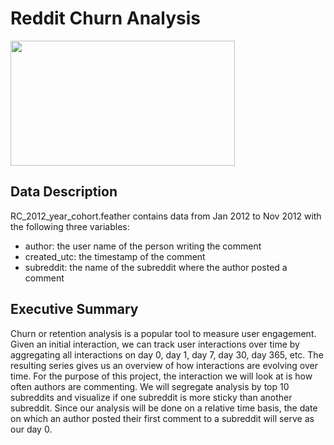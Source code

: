 # Reddit Churn Analysis
<img src='https://www.adweek.com/wp-content/uploads/2019/10/Reddit-Logo-Horizontal.png.webp' width='359' height='200'>

## Data Description
RC_2012_year_cohort.feather contains data from Jan 2012 to Nov 2012 with the following three variables:
* author: the user name of the person writing the comment
* created_utc: the timestamp of the comment
* subreddit: the name of the subreddit where the author posted a comment

## Executive Summary
Churn or retention analysis is a popular tool to measure user engagement. Given an initial interaction, we can track user interactions over time by aggregating all interactions on day 0, day 1, day 7, day 30, day 365, etc. The resulting series gives us an overview of how interactions are evolving over time. For the purpose of this project, the interaction we will look at is how often authors are commenting. We will segregate analysis by top 10 subreddits and visualize if one subreddit is more sticky than another subreddit. Since our analysis will be done on a relative time basis, the date on which an author posted their first comment to a subreddit will serve as our day 0.
